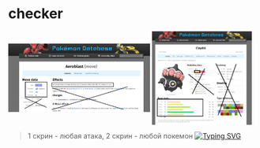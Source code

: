 # checker
<div>
<img src="https://github.com/petrovviacheslav/myitmo/blob/main/materials/pokemons/pok_att.png" width=57% align="middle">
<img src="https://github.com/petrovviacheslav/myitmo/blob/main/materials/pokemons/pok.png" width=40% align="middle">
</div>

> 1 скрин - любая атака, 2 скрин - любой покемон
[![Typing SVG](https://readme-typing-svg.herokuapp.com?color=%2336BCF70&lines=ИТМО+-+институт+тёплых+мужских+отношений&width=50)](https://git.io/typing-svg)
